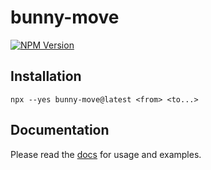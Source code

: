 # bunny-move

[![NPM Version](https://img.shields.io/npm/v/bunny-move?color=blue)](https://www.npmjs.com/package/bunny-move)

## Installation

```
npx --yes bunny-move@latest <from> <to...>
```

## Documentation

Please read the [docs](https://bunny-launcher.net/bunny-move/getting-started/) for usage and examples.
